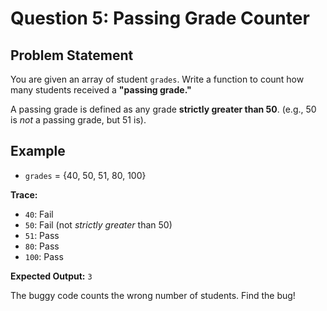 # Question 5: Passing Grade Counter

## Problem Statement

You are given an array of student `grades`. Write a function to count how many students received a **"passing grade."**

A passing grade is defined as any grade **strictly greater than 50**.
(e.g., 50 is *not* a passing grade, but 51 is).

## Example

* `grades` = {40, 50, 51, 80, 100}

**Trace:**
* `40`: Fail
* `50`: Fail (not *strictly greater* than 50)
* `51`: Pass
* `80`: Pass
* `100`: Pass

**Expected Output:** `3`

The buggy code counts the wrong number of students. Find the bug!
